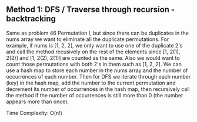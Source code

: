 ## Method 1: DFS / Traverse through recursion - backtracking

Same as problem 46 Permutation I, but since there can be duplicates in the nums array we want to eliminate all the duplicate permutations. For example, if nums is [1, 2, 2], we only want to use one of the duplicate 2's and call the method recusively on the rest of the elements since [1, 2(1), 2(2)] and [1, 2(2), 2(1)] are counted as the same. Also we would want to count those permutations with both 2's in them such as [1, 2, 2]. We can use a hash map to store each number in the nums array and the number of occurrences of each number. Then for DFS we iterate through each number (key) in the hash map, add the number to the current permutation and decrement its number of occurrences in the hash map, then recursively call the method if the number of occurrences is still more than 0 (the number appears more than once). 

Time Complexity: O(n!)

